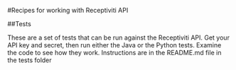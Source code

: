 #Recipes for working with Receptiviti API

##Tests

These are a set of tests that can be run against the Receptiviti API. Get your API key and secret, then run either the Java or the Python tests. Examine the code to see how they work. Instructions are in the README.md file in the tests folder

